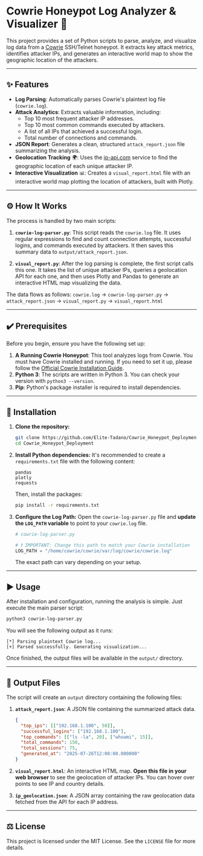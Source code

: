 # Cowrie Honeypot Log Analyzer & Visualizer 🍯

This project provides a set of Python scripts to parse, analyze, and visualize log data from a [Cowrie](https://github.com/cowrie/cowrie) SSH/Telnet honeypot. It extracts key attack metrics, identifies attacker IPs, and generates an interactive world map to show the geographic location of the attackers.

-----

## ✨ Features

  * **Log Parsing**: Automatically parses Cowrie's plaintext log file (`cowrie.log`).
  * **Attack Analytics**: Extracts valuable information, including:
      * Top 10 most frequent attacker IP addresses.
      * Top 10 most common commands executed by attackers.
      * A list of all IPs that achieved a successful login.
      * Total number of connections and commands.
  * **JSON Report**: Generates a clean, structured `attack_report.json` file summarizing the analysis.
  * **Geolocation Tracking** 🌍: Uses the [ip-api.com](http://ip-api.com/) service to find the geographic location of each unique attacker IP.
  * **Interactive Visualization** 📊: Creates a `visual_report.html` file with an interactive world map plotting the location of attackers, built with Plotly.

-----

## ⚙️ How It Works

The process is handled by two main scripts:

1.  **`cowrie-log-parser.py`**: This script reads the `cowrie.log` file. It uses regular expressions to find and count connection attempts, successful logins, and commands executed by attackers. It then saves this summary data to `output/attack_report.json`.

2.  **`visual_report.py`**: After the log parsing is complete, the first script calls this one. It takes the list of unique attacker IPs, queries a geolocation API for each one, and then uses Plotly and Pandas to generate an interactive HTML map visualizing the data.

The data flows as follows:
`cowrie.log` → `cowrie-log-parser.py` → `attack_report.json` → `visual_report.py` → `visual_report.html`

-----

## ✔️ Prerequisites

Before you begin, ensure you have the following set up:

1.  **A Running Cowrie Honeypot**: This tool analyzes logs from Cowrie. You must have Cowrie installed and running. If you need to set it up, please follow the [Official Cowrie Installation Guide](https://www.google.com/search?q=https://cowrie.readthedocs.io/en/latest/installation.html).
2.  **Python 3**: The scripts are written in Python 3. You can check your version with `python3 --version`.
3.  **Pip**: Python's package installer is required to install dependencies.

-----

## 🚀 Installation

1.  **Clone the repository:**

    ```bash
    git clone https://github.com/Elite-Tadano/Cowrie_Honeypot_Deployment.git
    cd Cowrie_Honeypot_Deployment
    ```

2.  **Install Python dependencies:**
    It's recommended to create a `requirements.txt` file with the following content:

    ```
    pandas
    plotly
    requests
    ```

    Then, install the packages:

    ```bash
    pip install -r requirements.txt
    ```

3.  **Configure the Log Path:**
    Open the `cowrie-log-parser.py` file and **update the `LOG_PATH` variable** to point to your `cowrie.log` file.

    ```python
    # cowrie-log-parser.py

    # ❗ IMPORTANT: Change this path to match your Cowrie installation
    LOG_PATH = "/home/cowrie/cowrie/var/log/cowrie/cowrie.log" 
    ```

    The exact path can vary depending on your setup.

-----

## ▶️ Usage

After installation and configuration, running the analysis is simple. Just execute the main parser script:

```bash
python3 cowrie-log-parser.py
```

You will see the following output as it runs:

```
[*] Parsing plaintext Cowrie log...
[+] Parsed successfully. Generating visualization...
```

Once finished, the output files will be available in the `output/` directory.

-----

## 📄 Output Files

The script will create an `output` directory containing the following files:

1.  **`attack_report.json`**: A JSON file containing the summarized attack data.

    ```json
    {
      "top_ips": [["192.168.1.100", 50]],
      "successful_logins": ["192.168.1.100"],
      "top_commands": [["ls -la", 20], ["whoami", 15]],
      "total_commands": 150,
      "total_sessions": 75,
      "generated_at": "2025-07-26T12:00:00.000000"
    }
    ```

2.  **`visual_report.html`**: An interactive HTML map. **Open this file in your web browser** to see the geolocation of attacker IPs. You can hover over points to see IP and country details.

3.  **`ip_geolocation.json`**: A JSON array containing the raw geolocation data fetched from the API for each IP address.

-----

## ⚖️ License

This project is licensed under the MIT License. See the `LICENSE` file for more details.
